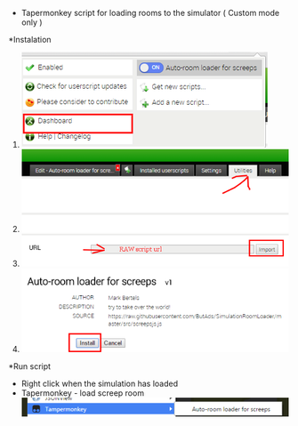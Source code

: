 * Tapermonkey script for loading rooms to the simulator ( Custom mode only )


*Instalation

 1. ![alt Dashboard](/doc/dashboard.png)
 2. ![alt utilities](/doc/utilities.png)
 3. ![alt import](/doc/import.png)
 4. ![alt install](/doc/install.png)


*Run script
 - Right click when the simulation has loaded
 - Tapermonkey - load screep room ![alt contextmenu](/doc/rightclick-menu.png)